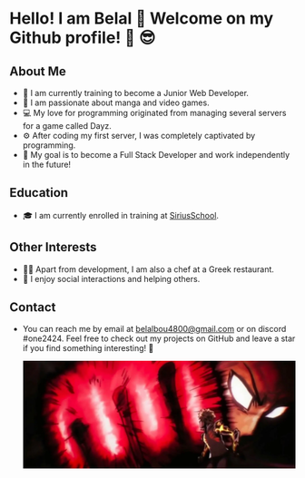 # Hello! I am Belal :wave: Welcome on my Github profile! :punch: :sunglasses:

## About Me

- :seedling: I am currently training to become a Junior Web Developer.
- :telescope: I am passionate about manga and video games.
- :computer: My love for programming originated from managing several servers for a game called Dayz.
- ⚙️ After coding my first server, I was completely captivated by programming.
- :rocket: My goal is to become a Full Stack Developer and work independently in the future!

## Education

- 🎓 I am currently enrolled in training at [SiriusSchool](https://github.com/sirius-school).

## Other Interests

- 👨‍🍳 Apart from development, I am also a chef at a Greek restaurant.
- 🤝 I enjoy social interactions and helping others.

## Contact

- You can reach me by email at belalbou4800@gmail.com or on discord #one2424.
  Feel free to check out my projects on GitHub and leave a star if you find something interesting! 🌟

  ![Logo](./img/OnePunch.webp)

